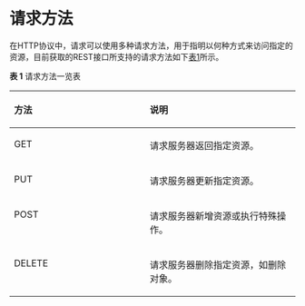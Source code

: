 # 请求方法<a name="drs_01_0003"></a>

在HTTP协议中，请求可以使用多种请求方法，用于指明以何种方式来访问指定的资源，目前获取的REST接口所支持的请求方法如下[表1](#table49127838)所示。

**表 1**  请求方法一览表

<a name="table49127838"></a>
<table><thead align="left"><tr id="row41971336"><th class="cellrowborder" valign="top" width="47.47%" id="mcps1.2.3.1.1"><p id="p44235036"><a name="p44235036"></a><a name="p44235036"></a>方法</p>
</th>
<th class="cellrowborder" valign="top" width="52.53%" id="mcps1.2.3.1.2"><p id="p26268157"><a name="p26268157"></a><a name="p26268157"></a>说明</p>
</th>
</tr>
</thead>
<tbody><tr id="row47345938"><td class="cellrowborder" valign="top" width="47.47%" headers="mcps1.2.3.1.1 "><p id="p9815747"><a name="p9815747"></a><a name="p9815747"></a>GET</p>
</td>
<td class="cellrowborder" valign="top" width="52.53%" headers="mcps1.2.3.1.2 "><p id="p56878074"><a name="p56878074"></a><a name="p56878074"></a>请求服务器返回指定资源。</p>
</td>
</tr>
<tr id="row42140618"><td class="cellrowborder" valign="top" width="47.47%" headers="mcps1.2.3.1.1 "><p id="p57946882"><a name="p57946882"></a><a name="p57946882"></a>PUT</p>
</td>
<td class="cellrowborder" valign="top" width="52.53%" headers="mcps1.2.3.1.2 "><p id="p63185842"><a name="p63185842"></a><a name="p63185842"></a>请求服务器更新指定资源。</p>
</td>
</tr>
<tr id="row31801671"><td class="cellrowborder" valign="top" width="47.47%" headers="mcps1.2.3.1.1 "><p id="p25798559"><a name="p25798559"></a><a name="p25798559"></a>POST</p>
</td>
<td class="cellrowborder" valign="top" width="52.53%" headers="mcps1.2.3.1.2 "><p id="p9308548"><a name="p9308548"></a><a name="p9308548"></a>请求服务器新增资源或执行特殊操作。</p>
</td>
</tr>
<tr id="row16668070"><td class="cellrowborder" valign="top" width="47.47%" headers="mcps1.2.3.1.1 "><p id="p7936457"><a name="p7936457"></a><a name="p7936457"></a>DELETE</p>
</td>
<td class="cellrowborder" valign="top" width="52.53%" headers="mcps1.2.3.1.2 "><p id="p38873260"><a name="p38873260"></a><a name="p38873260"></a>请求服务器删除指定资源，如删除对象。</p>
</td>
</tr>
</tbody>
</table>

